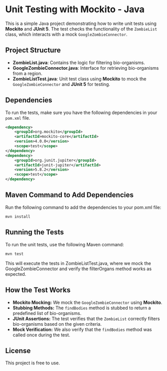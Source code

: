# Unit Testing with Mockito - Java

This is a simple Java project demonstrating how to write unit tests using **Mockito** and **JUnit 5**. The test checks the functionality of the `ZombieList` class, which interacts with a mock `GoogleZombieConnector`.

## Project Structure

- **ZombieList.java**: Contains the logic for filtering bio-organisms.
- **GoogleZombieConnector.java**: Interface for retrieving bio-organisms from a region.
- **ZombieListTest.java**: Unit test class using **Mockito** to mock the `GoogleZombieConnector` and **JUnit 5** for testing.

## Dependencies

To run the tests, make sure you have the following dependencies in your `pom.xml` file.

```xml
<dependency>
    <groupId>org.mockito</groupId>
    <artifactId>mockito-core</artifactId>
    <version>4.0.0</version>
    <scope>test</scope>
</dependency>
<dependency>
    <groupId>org.junit.jupiter</groupId>
    <artifactId>junit-jupiter</artifactId>
    <version>5.8.2</version>
    <scope>test</scope>
</dependency>
```

## Maven Command to Add Dependencies
Run the following command to add the dependencies to your pom.xml file:
```
mvn install
```
## Running the Tests
To run the unit tests, use the following Maven command:
```
mvn test
```
This will execute the tests in ZombieListTest.java, where we mock the GoogleZombieConnector and verify the filterOrgans method works as expected.

## How the Test Works

- **Mockito Mocking:** We mock the `GoogleZombieConnector` using **Mockito**.
- **Stubbing Methods:** The `findBodies` method is stubbed to return a predefined list of bio-organisms.
- **JUnit Assertions:** The test verifies that the `ZombieList` correctly filters bio-organisms based on the given criteria.
- **Mock Verification:** We also verify that the `findBodies` method was called once during the test.

## License

This project is free to use.
